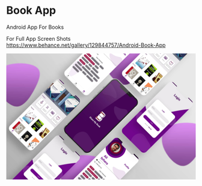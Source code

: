 # Book App
Android App For Books 
  
 For Full App Screen Shots 
 https://www.behance.net/gallery/129844757/Android-Book-App
  
 ![Alt Text](https://raw.githubusercontent.com/alihrhera/Book-App/master/images/full.jpg)
 
